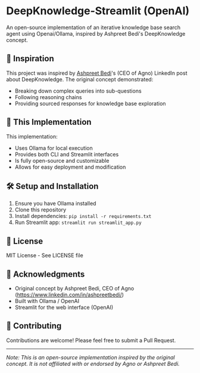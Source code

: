 # DeepKnowledge-Streamlit (OpenAI)

An open-source implementation of an iterative knowledge base search agent using Openai/Ollama, inspired by Ashpreet Bedi's DeepKnowledge concept.

## 🌟 Inspiration
This project was inspired by [Ashpreet Bedi](https://www.linkedin.com/in/ashpreetbedi/)'s (CEO of Agno) LinkedIn post about DeepKnowledge. The original concept demonstrated:
- Breaking down complex queries into sub-questions
- Following reasoning chains
- Providing sourced responses for knowledge base exploration

## 🚀 This Implementation
This implementation:
- Uses Ollama for local execution
- Provides both CLI and Streamlit interfaces
- Is fully open-source and customizable
- Allows for easy deployment and modification

## 🛠️ Setup and Installation
1. Ensure you have Ollama installed
2. Clone this repository
3. Install dependencies: `pip install -r requirements.txt`
4. Run Streamlit app: `streamlit run streamlit_app.py`

## 📄 License
MIT License - See LICENSE file

## 🙏 Acknowledgments
- Original concept by Ashpreet Bedi, CEO of Agno (https://www.linkedin.com/in/ashpreetbedi/)
- Built with Ollama / OpenAI 
- Streamlit for the web interface (OpenAI)

## 🤝 Contributing
Contributions are welcome! Please feel free to submit a Pull Request.

---
*Note: This is an open-source implementation inspired by the original concept. It is not affiliated with or endorsed by Agno or Ashpreet Bedi.*
